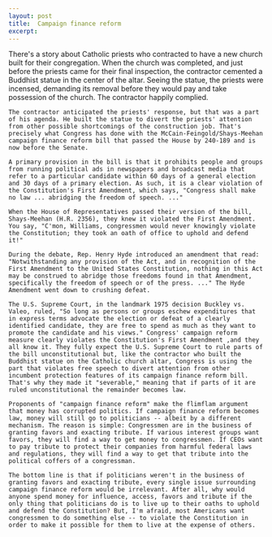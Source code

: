 ```yaml
---
layout: post
title:  Campaign finance reform
excerpt:
---
```












There's a story about Catholic priests who contracted to have a new church built for their congregation. When the church was completed, and just before the priests came for their final inspection, the contractor cemented a Buddhist statue in the center of the altar. Seeing the statue, the priests were incensed, demanding its removal before they would pay and take possession of the church. The contractor happily complied.

	The contractor anticipated the priests' response, but that was a part of his agenda. He built the statue to divert the priests' attention from other possible shortcomings of the construction job. That's precisely what Congress has done with the McCain-Feingold/Shays-Meehan campaign finance reform bill that passed the House by 240-189 and is now before the Senate.

	A primary provision in the bill is that it prohibits people and groups from running political ads in newspapers and broadcast media that refer to a particular candidate within 60 days of a general election and 30 days of a primary election. As such, it is a clear violation of the Constitution's First Amendment, which says, "Congress shall make no law ... abridging the freedom of speech. ..."

	When the House of Representatives passed their version of the bill, Shays-Meehan (H.R. 2356), they knew it violated the First Amendment. You say, "C'mon, Williams, congressmen would never knowingly violate the Constitution; they took an oath of office to uphold and defend it!"

	During the debate, Rep. Henry Hyde introduced an amendment that read: "Notwithstanding any provision of the Act, and in recognition of the First Amendment to the United States Constitution, nothing in this Act may be construed to abridge those freedoms found in that Amendment, specifically the freedom of speech or of the press. ..." The Hyde Amendment went down to crushing defeat.

	The U.S. Supreme Court, in the landmark 1975 decision Buckley vs. Valeo, ruled, "So long as persons or groups eschew expenditures that in express terms advocate the election or defeat of a clearly identified candidate, they are free to spend as much as they want to promote the candidate and his views." Congress' campaign reform measure clearly violates the Constitution's First Amendment ,and they all know it. They fully expect the U.S. Supreme Court to rule parts of the bill unconstitutional but, like the contractor who built the Buddhist statue on the Catholic church altar, Congress is using the part that violates free speech to divert attention from other incumbent protection features of its campaign finance reform bill. That's why they made it "severable," meaning that if parts of it are ruled unconstitutional the remainder becomes law.

	Proponents of "campaign finance reform" make the flimflam argument that money has corrupted politics. If campaign finance reform becomes law, money will still go to politicians -- albeit by a different mechanism. The reason is simple: Congressmen are in the business of granting favors and exacting tribute. If various interest groups want favors, they will find a way to get money to congressmen. If CEOs want to pay tribute to protect their companies from harmful federal laws and regulations, they will find a way to get that tribute into the political coffers of a congressman.

	The bottom line is that if politicians weren't in the business of granting favors and exacting tribute, every single issue surrounding campaign finance reform would be irrelevant. After all, why would anyone spend money for influence, access, favors and tribute if the only thing that politicians do is to live up to their oaths to uphold and defend the Constitution? But, I'm afraid, most Americans want congressmen to do something else -- to violate the Constitution in order to make it possible for them to live at the expense of others.


